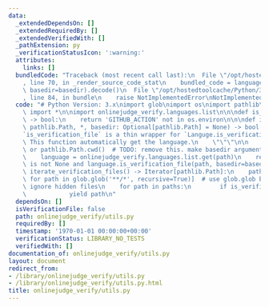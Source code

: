 ```yaml
---
data:
  _extendedDependsOn: []
  _extendedRequiredBy: []
  _extendedVerifiedWith: []
  _pathExtension: py
  _verificationStatusIcon: ':warning:'
  attributes:
    links: []
  bundledCode: "Traceback (most recent call last):\n  File \"/opt/hostedtoolcache/Python/3.8.5/x64/lib/python3.8/site-packages/onlinejudge_verify/documentation/build.py\"\
    , line 70, in _render_source_code_stat\n    bundled_code = language.bundle(stat.path,\
    \ basedir=basedir).decode()\n  File \"/opt/hostedtoolcache/Python/3.8.5/x64/lib/python3.8/site-packages/onlinejudge_verify/languages/python.py\"\
    , line 84, in bundle\n    raise NotImplementedError\nNotImplementedError\n"
  code: "# Python Version: 3.x\nimport glob\nimport os\nimport pathlib\nfrom typing\
    \ import *\n\nimport onlinejudge_verify.languages.list\n\n\ndef is_local_execution()\
    \ -> bool:\n    return 'GITHUB_ACTION' not in os.environ\n\n\ndef is_verification_file(path:\
    \ pathlib.Path, *, basedir: Optional[pathlib.Path] = None) -> bool:\n    \"\"\"\
    `is_verification_file` is a thin wrapper for `Languge.is_verification_file`. \
    \ This function automatically get the language.\n    \"\"\"\n\n    basedir = basedir\
    \ or pathlib.Path.cwd()  # TODO: remove this. make basedir argument always required\n\
    \    language = onlinejudge_verify.languages.list.get(path)\n    return language\
    \ is not None and language.is_verification_file(path, basedir=basedir)\n\n\ndef\
    \ iterate_verification_files() -> Iterator[pathlib.Path]:\n    paths = [pathlib.Path(path)\
    \ for path in glob.glob('**/*', recursive=True)]  # use glob.glob because this\
    \ ignore hidden files\n    for path in paths:\n        if is_verification_file(path):\n\
    \            yield path\n"
  dependsOn: []
  isVerificationFile: false
  path: onlinejudge_verify/utils.py
  requiredBy: []
  timestamp: '1970-01-01 00:00:00+00:00'
  verificationStatus: LIBRARY_NO_TESTS
  verifiedWith: []
documentation_of: onlinejudge_verify/utils.py
layout: document
redirect_from:
- /library/onlinejudge_verify/utils.py
- /library/onlinejudge_verify/utils.py.html
title: onlinejudge_verify/utils.py
---
```

